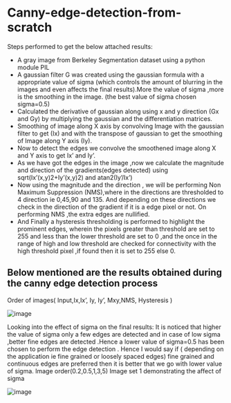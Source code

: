# Canny-edge-detection-from-scratch

Steps performed to get the below attached results: 
- A gray image from Berkeley Segmentation dataset using a python module PIL
- A gaussian filter G was created using the gaussian formula with a appropriate value of sigma (which controls the amount of blurring in the images and even affects the final results).More the value of sigma ,more is the smoothing in the image. (the best value of sigma chosen sigma=0.5)
- Calculated the derivative of gaussian along using x and y direction (Gx and Gy)  by multiplying the gaussian and the differentiation matrices.
- Smoothing of image along X axis  by convolving Image with the gaussian filter to get (Ix) and with the transpose of gaussian to get the smoothing of Image along Y axis (Iy).
- Now to detect the edges we convolve the smoothened image along X and Y axis to get Ix’ and Iy’.
- As we have got the edges in the image ,now we calculate the magnitude and direction of the gradients(edges detected) using sqrt(Ix’(x,y)2+Iy’(x,y)2)  and atan2(Iy’/Ix’)
- Now using the magnitude and the direction , we will be performing Non Maximum Suppression (NMS),where in the directions are thresholded to 4 direction ie 0,45,90 and 135. And depending on these directions we check in the direction of the gradient if it is a edge pixel or not. On performing NMS ,the extra edges are nullified.
- And Finally a hysteresis thresholding is performed to highlight the prominent edges, wherein the pixels greater than threshold are set to 255 and less than the lower threshold are set to 0 ,and the once in the range of high and low threshold are checked for connectivity with the high threshold pixel ,if found then it is set to 255 else 0.

## Below mentioned are the results obtained during the canny edge detection process

Order of images( Input,Ix,Ix’, Iy, Iy’, Mxy,NMS, Hysteresis )

![image](https://user-images.githubusercontent.com/95454351/147712887-772b16c7-4737-4b69-93da-dedcbe8a7efa.png)

Looking into the effect of sigma on the final results:
It is noticed that higher the value of sigma only a few edges are detected and in case of low sigma ,better fine edges are detected .Hence a lower value of sigma=0.5 has been chosen to perform the edge detection . Hence I would say if ( depending on the application ie fine grained or loosely spaced edges) fine grained and continuous edges are preferred then it is better that we go with lower value of sigma.
Image order(0.2,0.5,1,3,5)
Image set 1 demonstrating the affect of sigma

![image](https://user-images.githubusercontent.com/95454351/147712937-1ab38b59-b2a8-4aba-8c81-9522a3216477.png)





